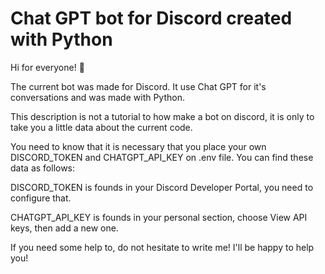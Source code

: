 # Chat GPT bot for Discord created with Python

Hi for everyone! 🚀

The current bot was made for Discord. It use Chat GPT for it's conversations and was made with Python.

This description is not a tutorial to how make a bot on discord, it is only to take you a little data about the current code.

You need to know that it is necessary that you place your own DISCORD_TOKEN and CHATGPT_API_KEY on .env file. You can find these data as follows:

DISCORD_TOKEN is founds in your Discord Developer Portal, you need to configure that.

CHATGPT_API_KEY is founds in your personal section, choose View API keys, then add a new one.

If you need some help to, do not hesitate to write me!
I'll be happy to help you!


